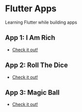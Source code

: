 # Flutter Apps
Learning Flutter while building apps

## App 1: I Am Rich

* [Check it out!](https://github.com/joaohenriquedossantos/I-Am-Rich-flutter-app)

## App 2: Roll The Dice

* [Check it out!](https://github.com/joaohenriquedossantos/Roll-dice-flutter-app)

## App 3: Magic Ball

* [Check it out!](https://github.com/joaohenriquedossantos/Magic-ball-flutter-app/blob/main/README.md)

